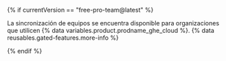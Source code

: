 {% if currentVersion == "free-pro-team@latest" %}

La sincronización de equipos se encuentra disponible para organizaciones que utilicen {% data variables.product.prodname_ghe_cloud %}. {% data reusables.gated-features.more-info %}

{% endif %}
